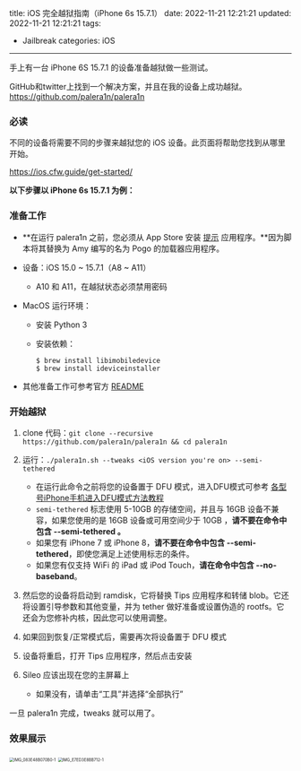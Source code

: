 title: iOS 完全越狱指南（iPhone 6s 15.7.1）
date: 2022-11-21 12:21:21
updated: 2022-11-21 12:21:21
tags:
- Jailbreak
categories: iOS
---

手上有一台 iPhone 6S 15.7.1 的设备准备越狱做一些测试。

 GitHub和twitter上找到一个解决方案，并且在我的设备上成功越狱。https://github.com/palera1n/palera1n

### 必读

不同的设备将需要不同的步骤来越狱您的 iOS 设备。此页面将帮助您找到从哪里开始。

https://ios.cfw.guide/get-started/

**以下步骤以 iPhone 6s 15.7.1 为例：**

<!--more-->

### 准备工作

- **在运行 palera1n 之前，您必须从 App Store 安装 [提示](https://apps.apple.com/app/tips/id1069509450) 应用程序。**因为脚本将其替换为 Amy 编写的名为 Pogo 的加载器应用程序。

- 设备：iOS 15.0 ~ 15.7.1（A8 ~ A11）

  - A10 和 A11，在越狱状态必须禁用密码

- MacOS 运行环境：

  - 安装 Python 3

  - 安装依赖：

    ```shell
    $ brew install libimobiledevice
    $ brew install ideviceinstaller
    ```

- 其他准备工作可参考官方 [README](https://github.com/palera1n/palera1n/blob/main/README.md)

### 开始越狱

1. clone 代码：`git clone --recursive https://github.com/palera1n/palera1n && cd palera1n`
2. 运行：`./palera1n.sh --tweaks <iOS version you're on> --semi-tethered`
   - 在运行此命令之前将您的设备置于 DFU 模式，进入DFU模式可参考 [各型号iPhone手机进入DFU模式方法教程](https://www.i4.cn/news_detail_21378.html)
   - `semi-tethered` 标志使用 5-10GB 的存储空间，并且与 16GB 设备不兼容，如果您使用的是 16GB 设备或可用空间少于 10GB ，**请不要在命令中包含 --semi-tethered 。**
   - 如果您有 iPhone 7 或 iPhone 8，**请不要在命令中包含 --semi-tethered**，即使您满足上述使用标志的条件。
   - 如果您有仅支持 WiFi 的 iPad 或 iPod Touch，**请在命令中包含 --no-baseband**。

3. 然后您的设备将启动到 ramdisk，它将替换 Tips 应用程序和转储 blob。它还将设置引导参数和其他变量，并为 tether 做好准备或设置伪造的 rootfs。它还会为您修补内核，因此您可以使用调整。

1. 如果回到恢复/正常模式后，需要再次将设备置于 DFU 模式
2. 设备将重启，打开 Tips 应用程序，然后点击安装
3. Sileo 应该出现在您的主屏幕上
   - 如果没有，请单击“工具”并选择“全部执行”

一旦 palera1n 完成，tweaks 就可以用了。

### 效果展示

<img src="IMG_083E48B070B0-1.jpeg" alt="IMG_083E48B070B0-1" style="zoom:50%;" />

<img src="IMG_E7ED3E8BB712-1.jpeg" alt="IMG_E7ED3E8BB712-1" style="zoom:50%;" />
